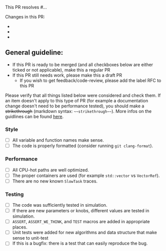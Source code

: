 This PR resolves #...

Changes in this PR:

-
-
-

## General guideline:

- If this PR is ready to be merged (and all checkboxes below are either ticked or not applicable), make this a regular PR
- If this PR still needs work, please make this a draft PR
  - If you wish to get feedback/code-review, please add the label RFC to this PR

Please verify that all things listed below were considered and check them. If an item doesn't apply to this type of PR (for example a documentation change doesn't need to be performance tested), you should make a ~~strikethrough~~ (markdown syntax: `~~strikethrough~~`). More infos on the guidlines can be found [here](https://github.com/apple/foundationdb/wiki/FoundationDB-Commit-Process).

### Style

- [ ] All variable and function names make sense.
- [ ] The code is properly formatted (consider running `git clang-format`).

### Performance

- [ ] All CPU-hot paths are well optimized.
- [ ] The proper containers are used (for example `std::vector` vs `VectorRef`).
- [ ] There are no new known `SlowTask` traces.

### Testing

- [ ] The code was sufficiently tested in simulation.
- [ ] If there are new parameters or knobs, different values are tested in simulation.
- [ ] `ASSERT`, `ASSERT_WE_THINK`, and `TEST` macros are added in appropriate places.
- [ ] Unit tests were added for new algorithms and data structure that make sense to unit-test
- [ ] If this is a bugfix: there is a test that can easily reproduce the bug.
